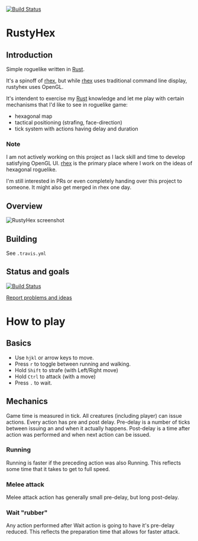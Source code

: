 [![Build Status](https://travis-ci.org/dpc/rustyhex.svg?branch=master)](https://travis-ci.org/dpc/rustyhex)

# RustyHex

## Introduction
Simple roguelike written in [Rust][rust-home].

It's a spinoff of [rhex][rhex], but while [rhex][rhex] uses traditional command
line display, rustyhex uses OpenGL.

It's intendent to exercise my [Rust][rust-home] knowledge and let me play with
certain mechanisms that I'd like to see in roguelike game:

* hexagonal map
* tactical positioning (strafing, face-direction)
* tick system with actions having delay and duration

[rust-home]: http://rust-lang.org
[rhex]: https://github.com/dpc/rhex

### Note

I am not actively working on this project as I lack skill and time to
develop satisfying OpenGL UI. [rhex][rhex] is the primary place where
I work on the ideas of hexagonal roguelike.

I'm still interested in PRs or even completely handing over this project
to someone. It might also get merged in rhex one day.

## Overview

![RustyHex screenshot][ss]

[ss]: http://i.imgur.com/BUMttnd.png

## Building

See `.travis.yml`

## Status and goals

[![Build Status](https://travis-ci.org/dpc/rustyhex.svg?branch=master)](https://travis-ci.org/dpc/rustyhex)

[Report problems and ideas][issues]

[issues]: https://github.com/dpc/rustyhex/issues

# How to play

## Basics

* Use `hjkl` or arrow keys to move.
* Press `r` to toggle between running and walking.
* Hold `Shift` to strafe (with Left/Right move)
* Hold `Ctrl` to attack (with a move)
* Press `.` to wait.

## Mechanics

Game time is measured in tick. All creatures (including player) can issue
actions. Every action has pre and post delay. Pre-delay is a number of ticks
between issuing an and when it actually happens. Post-delay is a time after
action was performed and when next action can be issued.

### Running

Running is faster if the preceding action was also Running. This reflects some time
that it takes to get to full speed.

### Melee attack

Melee attack action has generally small pre-delay, but long post-delay.

### Wait "rubber"

Any action performed after Wait action is going to have it's pre-delay reduced.
This reflects the preparation time that allows for faster attack.
